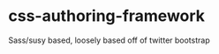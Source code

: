 css-authoring-framework
=======================

Sass/susy based, loosely based off of twitter bootstrap